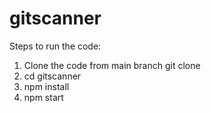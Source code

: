# gitscanner

Steps to run the code:
1. Clone the code from main branch git clone <url>
2. cd gitscanner
3. npm install
4. npm start
   

